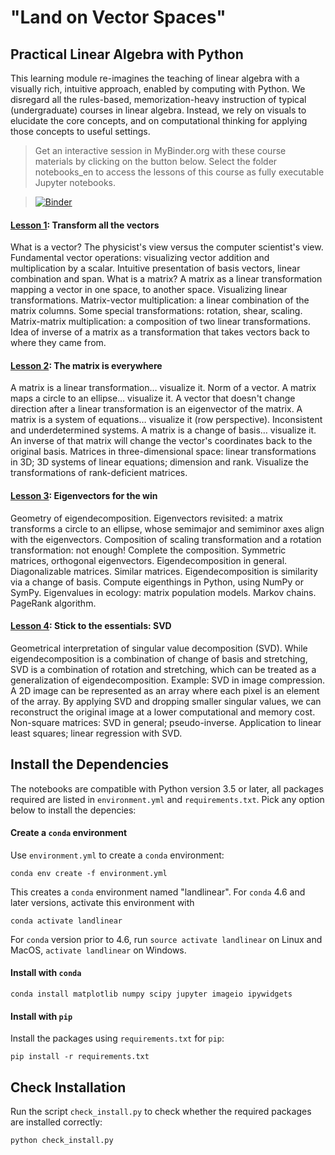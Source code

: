 # "Land on Vector Spaces"
## Practical Linear Algebra with Python

This learning module re-imagines the teaching of linear algebra with a visually rich, intuitive approach, enabled by computing with Python.
We disregard all the rules-based, memorization-heavy instruction of typical (undergraduate) courses in linear algebra.
Instead, we rely on visuals to elucidate the core concepts, and on computational thinking for applying those concepts to useful settings.

> Get an interactive session in MyBinder.org with these course materials by clicking on the button below. Select the folder notebooks_en to access the lessons of this course as fully executable Jupyter notebooks.

> [![Binder](https://mybinder.org/badge_logo.svg)](https://mybinder.org/v2/gh/engineersCode/EngComp4_landlinear/master)

#### [Lesson 1](https://go.gwu.edu/engcomp4lesson1): Transform all the vectors
What is a vector? The physicist's view versus the computer scientist's view. Fundamental vector operations: visualizing vector addition and multiplication by a scalar. Intuitive presentation of basis vectors, linear combination and span. What is a matrix? A matrix as a linear transformation mapping a vector in one space, to another space. Visualizing linear transformations. Matrix-vector multiplication: a linear combination of the matrix columns. Some special transformations: rotation, shear, scaling. Matrix-matrix multiplication: a composition of two linear transformations. Idea of inverse of a matrix as a transformation that takes vectors back to where they came from.

#### [Lesson 2](https://go.gwu.edu/engcomp4lesson2): The matrix is everywhere
A matrix is a linear transformation… visualize it. Norm of a vector. 
A matrix maps a circle to an ellipse… visualize it. A vector that doesn't change direction after a linear transformation is an eigenvector of the matrix. 
A matrix is a system of equations… visualize it (row perspective). 
Inconsistent and underdetermined systems. 
A matrix is a change of basis… visualize it. An inverse of that matrix will change the vector's coordinates back to the original basis. 
Matrices in three-dimensional space: linear transformations in 3D; 3D systems of linear equations; dimension and rank.
Visualize the transformations of rank-deficient matrices.

#### [Lesson 3](https://go.gwu.edu/engcomp4lesson3): Eigenvectors for the win

Geometry of eigendecomposition. Eigenvectors revisited: a matrix transforms a circle to an ellipse, whose semimajor and semiminor axes align with the eigenvectors. 
Composition of scaling transformation and a rotation transformation: not enough! Complete the composition. 
Symmetric matrices, orthogonal eigenvectors. 
Eigendecomposition in general. Diagonalizable matrices. Similar matrices. Eigendecomposition is similarity via a change of basis. 
Compute eigenthings in Python, using NumPy or SymPy. 
Eigenvalues in ecology: matrix population models. 
Markov chains. 
PageRank algorithm.

#### [Lesson 4](https://go.gwu.edu/engcomp4lesson4): Stick to the essentials: SVD
Geometrical interpretation of singular value decomposition (SVD). While eigendecomposition is a combination of change of basis and stretching, SVD is a combination of rotation and stretching, which can be treated as a generalization of eigendecomposition.
Example: SVD in image compression. A 2D image can be represented as an array where each pixel is an element of the array. By applying SVD and dropping smaller singular values, we can reconstruct the original image at a lower computational and memory cost.
Non-square matrices: SVD in general; pseudo-inverse. Application to linear least squares; linear regression with SVD.

## Install the Dependencies
The notebooks are compatible with Python version 3.5 or later, all packages required are listed in `environment.yml` and `requirements.txt`. Pick any option below to install the depencies:

#### Create a `conda` environment
Use `environment.yml` to create a `conda` environment:

```console
conda env create -f environment.yml
```

This creates a `conda` environment named "landlinear". For `conda` 4.6 and later versions, activate this environment with

```console
conda activate landlinear
```

For `conda` version prior to 4.6, run `source activate landlinear` on Linux and MacOS, `activate landlinear` on Windows.

#### Install with `conda`

```console
conda install matplotlib numpy scipy jupyter imageio ipywidgets
```

#### Install with `pip`

Install the packages using `requirements.txt` for `pip`:
```console
pip install -r requirements.txt
```

## Check Installation
Run the script `check_install.py` to check whether the required packages are installed correctly:

```console
python check_install.py
```
